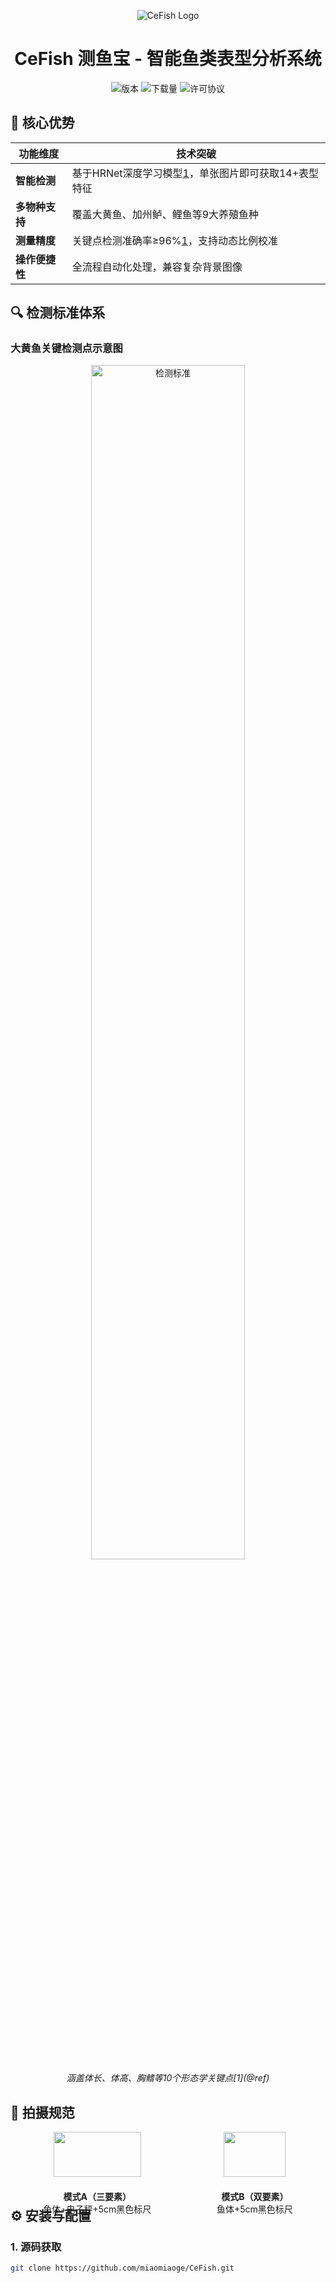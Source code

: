 <p align="center">
  <img src="https://github.com/miaomiaoge/CeFish/assets/43084054/29e05213-f44f-4e2d-9e51-7cca4024a54a" alt="CeFish Logo">
</p>

<h1 align="center">CeFish 测鱼宝 - 智能鱼类表型分析系统</h1>

<div align="center">
  <img src="https://img.shields.io/badge/Version-2.1.0-brightgreen" alt="版本">
  <img src="https://img.shields.io/github/downloads/miaomiaoge/CeFish/total" alt="下载量">
  <img src="https://img.shields.io/badge/License-CC%20BY--NC--SA%204.0-blue" alt="许可协议">
</div>

## 🚀 核心优势
| 功能维度 | 技术突破 |
|---------|----------|
| ​**智能检测**​ | 基于HRNet深度学习模型[1](@ref)，单张图片即可获取14+表型特征 |
| ​**多物种支持**​ | 覆盖大黄鱼、加州鲈、鲤鱼等9大养殖鱼种 |
| ​**测量精度**​ | 关键点检测准确率≥96%[1](@ref)，支持动态比例校准 |
| ​**操作便捷性**​ | 全流程自动化处理，兼容复杂背景图像 |

## 🔍 检测标准体系
### 大黄鱼关键检测点示意图
<p align="center">
  <img src="https://github.com/miaomiaoge/CeFish/assets/43084054/e65d7965-0400-4525-8b31-435e6606b8fa" alt="检测标准" width="70%">
  <br><em>涵盖体长、体高、胸鳍等10个形态学关键点[1](@ref)</em>
</p>

## 📸 拍摄规范
<div align="center">
  <div style="display: flex; justify-content: space-around;">
    <div>
      <img src="https://github.com/user-attachments/assets/71d7d0f5-53b0-4c8d-ab71-2945c7c284e1" width="90%">
      <p><strong>模式A（三要素）</strong><br>鱼体+电子秤+5cm黑色标尺</p>
    </div>
    <div>
      <img src="https://github.com/user-attachments/assets/71d7d0f5-53b0-4c8d-ab71-2945c7c284e1" width="90%">
      <p><strong>模式B（双要素）</strong><br>鱼体+5cm黑色标尺</p>
    </div>
  </div>
</div>

## ⚙️ 安装与配置
### 1. 源码获取
```bash
git clone https://github.com/miaomiaoge/CeFish.git
